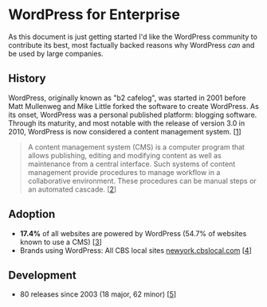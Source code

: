 WordPress for Enterprise
========================

As this document is just getting started I'd like the WordPress community to contribute its best, most factually backed reasons why WordPress *can* and be used by large companies.

## History

WordPress, originally known as "b2 cafelog", was started in 2001 before Matt Mullenweg and Mike Little forked the software to create WordPress. As its onset, WordPress was a personal published platform: blogging software. Through its maturity, and most notable with the release of version 3.0 in 2010, WordPress is now considered a content management system. [[1]]

> A content management system (CMS) is a computer program that allows publishing, editing and modifying content as well as maintenance from a central interface. Such systems of content management provide procedures to manage workflow in a collaborative environment. These procedures can be manual steps or an automated cascade. [[2]]

## Adoption

* **17.4%** of all websites are powered by WordPress (54.7% of websites known to use a CMS) [[3]]
* Brands using WordPress: All CBS local sites [newyork.cbslocal.com](http://newyork.cbslocal.com/) [[4]]

## Development
* 80 releases since 2003 (18 major, 62 minor) [[5]]

[1]: http://codex.wordpress.org/History
[2]: http://en.wikipedia.org/wiki/Content_management_system
[3]: http://w3techs.com/technologies/overview/content_management/all
[4]: http://vip.wordpress.com/clients/
[5]: http://wordpress.org/download/release-archive/
